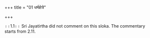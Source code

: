 +++
title = "01 धर्मक्षेत्रे"

+++
  
  
।।1.1।। Sri Jayatirtha did not comment on this sloka. The commentary
starts from 2.11.  
  
